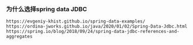 ### 为什么选择spring data JDBC
    https://evgeniy-khist.github.io/spring-data-examples/
    https://ordina-jworks.github.io/java/2020/01/02/Spring-Data-Jdbc.html
    https://spring.io/blog/2018/09/24/spring-data-jdbc-references-and-aggregates